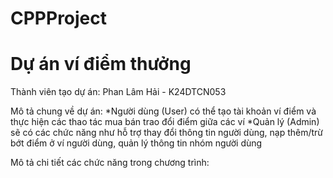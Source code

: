 # CPPProject
# Dự án ví điểm thưởng

Thành viên tạo dự án: Phan Lâm Hải - K24DTCN053

Mô tả chung về dự án:
  *Người dùng (User) có thể tạo tài khoản ví điểm và thực hiện các thao tác mua bán trao đổi điểm giữa các ví
  *Quản lý (Admin) sẽ có các chức năng như hỗ trợ thay đổi thông tin người dùng, nạp thêm/trừ bớt điểm ở ví người dùng, quản lý thông tin nhóm người dùng

Mô tả chi tiết các chức năng trong chương trình:
  
  
